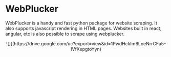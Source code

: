 # WebPlucker
WebPlucker is a handy and fast python package for website scraping. It also supports javascript rendering in HTML pages.
Websites built in react, angular, etc is also possible to scrape using webplucker.
<center>
![]](https://drive.google.com/uc?export=view&id=1PwdHckIm6LoeNrrCFa5-IVfXepgtoYyn)
</center>
